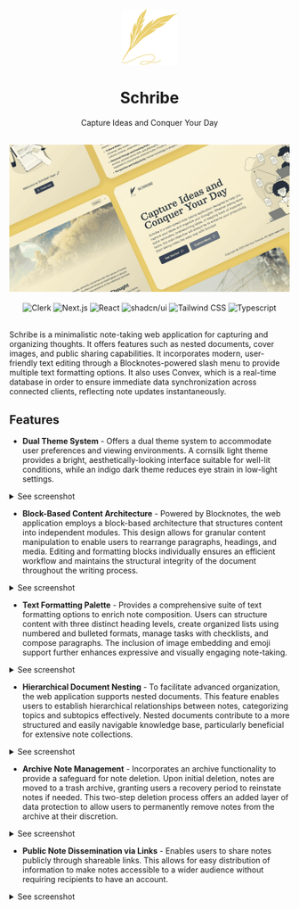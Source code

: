 <!-- markdownlint-disable MD033 -->
<!-- markdownlint-disable MD041 -->
<div align="center">
  <img src="public/icon.svg" alt="Schribe Logo" width="100" height="100" />
  <h1 align="center">Schribe</h1>
  <p align="center">Capture Ideas and Conquer Your Day</p>
</div>

<div align="center">
  <br />
  <img src="public/website-preview.png" alt="Schribe Demo" />
  <br /><br />
  <div>
    <img
      alt="Clerk"
      src="https://img.shields.io/badge/Clerk-%236C47FF?style=flat&logo=clerk"
    />
    <img
      alt="Next.js"
      src="https://img.shields.io/badge/Next.js-%23000000?logo=nextdotjs&logoColor=white"
    />
    <img
      alt="React"
      src="https://img.shields.io/badge/React-%230088CC?logo=react&logoColor=white"
    />
    <img
      alt="shadcn/ui"
      src="https://img.shields.io/badge/shadcn%2Fui-%23000000?logo=shadcnui&logoColor=white"
    />
    <img
      alt="Tailwind CSS"
      src="https://img.shields.io/badge/Tailwind%20CSS-%2306B6D4?logo=tailwindcss&logoColor=white"
    />
    <img
      alt="Typescript"
      src="https://img.shields.io/badge/Typescript-%233178C6?logo=typescript&logoColor=white"
    />
  </div>
</div>
<br />

Schribe is a minimalistic note-taking web application for capturing and organizing thoughts. It offers features such as nested documents, cover images, and public sharing capabilities. It incorporates modern, user-friendly text editing through a Blocknotes-powered slash menu to provide multiple text formatting options. It also uses Convex, which is a real-time database in order to ensure immediate data synchronization across connected clients, reflecting note updates instantaneously.

## Features

- **Dual Theme System** -  Offers a dual theme system to accommodate user preferences and viewing environments.  A cornsilk light theme provides a bright, aesthetically-looking interface suitable for well-lit conditions, while an indigo dark theme reduces eye strain in low-light settings.

<details>
  <summary>See screenshot</summary><br>
<img src="https://i.imgur.com/6h8ziFe.png" alt="Schribe Light Theme" />
<img src="https://i.imgur.com/yrDa7p7.png" alt="Schribe Dark Theme" />
</details>

- **Block-Based Content Architecture** - Powered by Blocknotes, the web application employs a block-based architecture that structures content into independent modules. This design allows for granular content manipulation to enable users to rearrange paragraphs, headings, and media.  Editing and formatting blocks individually ensures an efficient workflow and maintains the structural integrity of the document throughout the writing process.

<details>
  <summary>See screenshot</summary><br>
<img src="https://i.imgur.com/d4AvxH3.png" alt="Schribe Block-Based Content Architecture" />
</details>

- **Text Formatting Palette** - Provides a comprehensive suite of text formatting options to enrich note composition. Users can structure content with three distinct heading levels, create organized lists using numbered and bulleted formats, manage tasks with checklists, and compose paragraphs.  The inclusion of image embedding and emoji support further enhances expressive and visually engaging note-taking.

<details>
  <summary>See screenshot</summary><br>
<img src="https://i.imgur.com/eFkp9Rp.png" alt="Schribe Text Formatting Palette" />
</details>

- **Hierarchical Document Nesting** -  To facilitate advanced organization, the web application supports nested documents. This feature enables users to establish hierarchical relationships between notes, categorizing topics and subtopics effectively.  Nested documents contribute to a more structured and easily navigable knowledge base, particularly beneficial for extensive note collections.

<details>
  <summary>See screenshot</summary><br>
<img src="https://i.imgur.com/FVuacQf.png" alt="Schribe Hierarchical Document Nesting" />
</details>

- **Archive Note Management** - Incorporates an archive functionality to provide a safeguard for note deletion. Upon initial deletion, notes are moved to a trash archive, granting users a recovery period to reinstate notes if needed. This two-step deletion process offers an added layer of data protection to allow users to permanently remove notes from the archive at their discretion.

<details>
  <summary>See screenshot</summary><br>
<img src="https://i.imgur.com/cwr400L.png" alt="Schribe Archive Note Management" />
</details>

- **Public Note Dissemination via Links** - Enables users to share notes publicly through shareable links. This allows for easy distribution of information to make notes accessible to a wider audience without requiring recipients to have an account.

<details>
  <summary>See screenshot</summary><br>
<img src="https://i.imgur.com/JTjbBE4.png" alt="Schribe Public Note Dissemination" />
</details>
